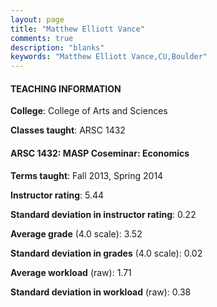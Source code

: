 ```yaml
---
layout: page
title: "Matthew Elliott Vance" 
comments: true
description: "blanks"
keywords: "Matthew Elliott Vance,CU,Boulder"
---
```

<head>
<script src="https://ajax.googleapis.com/ajax/libs/jquery/2.1.3/jquery.min.js"></script>
<script src="https://dl.dropboxusercontent.com/s/pc42nxpaw1ea4o9/highcharts.js?dl=0"></script>
<!-- <script src="../assets/js/highcharts.js"></script> -->
<style type="text/css">@font-face {
	font-family: "Bebas Neue";
	src: url(https://www.filehosting.org/file/details/544349/BebasNeue Regular.otf) format("opentype");
	}
	h1.Bebas { 
		font-family: "Bebas Neue", Verdana, Tahoma;
	}
</style>
</head>
	   
#### TEACHING INFORMATION

**College**: College of Arts and Sciences

**Classes taught**: ARSC 1432

#### ARSC 1432: MASP Coseminar: Economics

**Terms taught**: Fall 2013, Spring 2014

**Instructor rating**: 5.44

**Standard deviation in instructor rating**: 0.22

**Average grade** (4.0 scale): 3.52

**Standard deviation in grades** (4.0 scale): 0.02

**Average workload** (raw): 1.71

**Standard deviation in workload** (raw): 0.38

